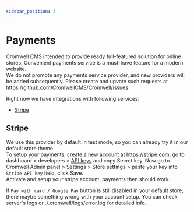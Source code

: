 ```yaml
---
sidebar_position: 3
---
```


# Payments

Cromwell CMS intended to provide ready full-featured solution for online stores. Convenient payments service is a must-have feature for a modern website.  
We do not promote any payments service provider, and new providers will be added subsequently. Please create and upvote such requests at https://github.com/CromwellCMS/Cromwell/issues  

Right now we have integrations with following services: 

- [Stripe](https://stripe.com/)


## Stripe

We use this provider by default in test mode, so you can already try it in our default store theme.  
To setup your payments, create a new account at https://stripe.com, go to dashboard > developers > [API keys](https://dashboard.stripe.com/test/apikeys) and copy Secret key.
Now go to Cromwell Admin panel > Settings > Store settings > paste your key into `Stripe API key` field, click Save.  
Activate and setup your stripe account, payments then should work.

If `Pay with card / Google Pay` button is still disabled in your default store, there maybe something wrong with your account setup. You can check server's logs or ./.cromwell/logs/error.log for detailed info. 
